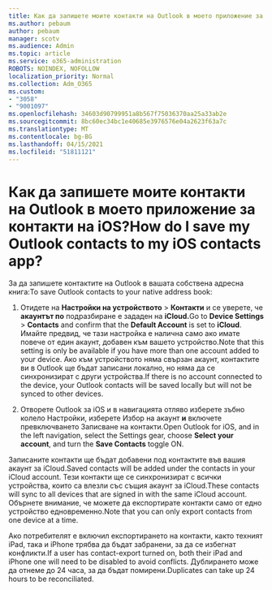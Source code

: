 ```yaml
---
title: Как да запишете моите контакти на Outlook в моето приложение за контакти на iOS?
ms.author: pebaum
author: pebaum
manager: scotv
ms.audience: Admin
ms.topic: article
ms.service: o365-administration
ROBOTS: NOINDEX, NOFOLLOW
localization_priority: Normal
ms.collection: Adm_O365
ms.custom:
- "3058"
- "9001097"
ms.openlocfilehash: 34603d90799951a8b567f75036370aa25a33ab2e
ms.sourcegitcommit: 8bc60ec34bc1e40685e3976576e04a2623f63a7c
ms.translationtype: MT
ms.contentlocale: bg-BG
ms.lasthandoff: 04/15/2021
ms.locfileid: "51811121"
---
```

# <a name="how-do-i-save-my-outlook-contacts-to-my-ios-contacts-app"></a><span data-ttu-id="ab996-102">Как да запишете моите контакти на Outlook в моето приложение за контакти на iOS?</span><span class="sxs-lookup"><span data-stu-id="ab996-102">How do I save my Outlook contacts to my iOS contacts app?</span></span>

<span data-ttu-id="ab996-103">За да запишете контактите на Outlook в вашата собствена адресна книга:</span><span class="sxs-lookup"><span data-stu-id="ab996-103">To save Outlook contacts to your native address book:</span></span>
 
1. <span data-ttu-id="ab996-104">Отидете на **Настройки на устройството**  >  **Контакти** и се уверете, че **акаунтът по** подразбиране е зададен на **iCloud.**</span><span class="sxs-lookup"><span data-stu-id="ab996-104">Go to **Device Settings** > **Contacts** and confirm that the **Default Account** is set to **iCloud**.</span></span> <span data-ttu-id="ab996-105">Имайте предвид, че тази настройка е налична само ако имате повече от един акаунт, добавен към вашето устройство.</span><span class="sxs-lookup"><span data-stu-id="ab996-105">Note that this setting is only be available if you have more than one account added to your device.</span></span> <span data-ttu-id="ab996-106">Ако към устройството няма свързан акаунт, контактите ви в Outlook ще бъдат записани локално, но няма да се синхронизират с други устройства.</span><span class="sxs-lookup"><span data-stu-id="ab996-106">If there is no account connected to the device, your Outlook contacts will be saved locally but will not be synced to other devices.</span></span>
 
2. <span data-ttu-id="ab996-107">Отворете Outlook за iOS и в навигацията отляво изберете зъбно колело  Настройки, изберете Избор на акаунт **и** включете превключването Записване на контакти.</span><span class="sxs-lookup"><span data-stu-id="ab996-107">Open Outlook for iOS, and in the left navigation, select the Settings gear, choose **Select your account**, and turn the **Save Contacts** toggle ON.</span></span>
 
<span data-ttu-id="ab996-108">Записаните контакти ще бъдат добавени под контактите във вашия акаунт за iCloud.</span><span class="sxs-lookup"><span data-stu-id="ab996-108">Saved contacts will be added under the contacts in your iCloud account.</span></span> <span data-ttu-id="ab996-109">Тези контакти ще се синхронизират с всички устройства, които са влезли със същия акаунт за iCloud.</span><span class="sxs-lookup"><span data-stu-id="ab996-109">These contacts will sync to all devices that are signed in with the same iCloud account.</span></span> <span data-ttu-id="ab996-110">Обърнете внимание, че можете да експортирате контакти само от едно устройство едновременно.</span><span class="sxs-lookup"><span data-stu-id="ab996-110">Note that you can only export contacts from one device at a time.</span></span>
 
<span data-ttu-id="ab996-111">Ако потребителят е включил експортирането на контакти, както техният iPad, така и iPhone трябва да бъдат забранени, за да се избегнат конфликти.</span><span class="sxs-lookup"><span data-stu-id="ab996-111">If a user has contact-export turned on, both their iPad and iPhone one will need to be disabled to avoid conflicts.</span></span> <span data-ttu-id="ab996-112">Дублирането може да отнеме до 24 часа, за да бъдат помирени.</span><span class="sxs-lookup"><span data-stu-id="ab996-112">Duplicates can take up 24 hours to be reconciliated.</span></span>